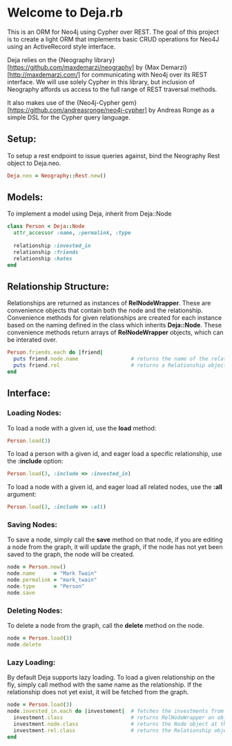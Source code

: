 Welcome to Deja.rb
==================
This is an ORM for Neo4j using Cypher over REST. The goal of this project is to create a light ORM that implements basic CRUD operations for Neo4J using an ActiveRecord style interface.


Deja relies on the {Neography library}[https://github.com/maxdemarzi/neography] by {Max Demarzi}[http://maxdemarzi.com/] for communicating with Neo4j over its REST interface. We will use solely Cypher in this library, but inclusion of Neography affords us access to the full range of REST traversal methods. 


It also makes use of the {Neo4j-Cypher gem}[https://github.com/andreasronge/neo4j-cypher] by Andreas Ronge as a simple DSL for the Cypher query language. 


Setup:
-----
To setup a rest endpoint to issue queries against, bind the Neography Rest object to Deja.neo.
  ```ruby
  Deja.neo = Neography::Rest.new()
  ```
Models:
------
To implement a model using Deja, inherit from Deja::Node
  ```ruby
  class Person < Deja::Node 
    attr_accessor :name, :permalink, :type
    
    relationship :invested_in
    relationship :friends
    relationship :hates
  end
  ```
Relationship Structure:
-----------------------
Relationships are returned as instances of **RelNodeWrapper**. These are convenience objects that contain both the node and the relationship. Convenience methods for given relationships are created for each instance based on the naming defined in the class which inherits **Deja::Node**. These convenience methods return arrays of **RelNodeWrapper** objects, which can be interated over. 
  ```ruby
  Person.friends.each do |friend|
    puts friend.node.name                 # returns the name of the related node, say "Fred"
    puts friend.rel                       # returns a Relationship object with both start and end nodes
  end
  ```
Interface:
----------
### Loading Nodes:
To load a node with a given id, use the **load** method:
  ```ruby
  Person.load(3)
  ```
To load a person with a given id, and eager load a specific relationship, use the **:include** option:
  ```ruby
  Person.load(3, :include => :invested_in)  
  ```
To load a node with a given id, and eager load all related nodes, use the **:all** argument:
  ```ruby
  Person.load(3, :include => :all)
  ```

### Saving Nodes:
To save a node, simply call the **save** method on that node, if you are editing a node from the graph, it will update the graph, if the node has not yet been saved to the graph, the node will be created.
  ```ruby
  node = Person.new()
  node.name      = "Mark Twain"
  node.permalink = "mark_twain"
  node.type      = "Person"
  node.save
  ```
### Deleting Nodes:
To delete a node from the graph, call the **delete** method on the node. 
  ```ruby
  node = Person.load(3)
  node.delete
  ```
### Lazy Loading:
By default Deja supports lazy loading. To load a given relationship on the fly, simply call method with the same name as the relationship. If the relationship does not yet exist, it will be fetched from the graph. 
  ```ruby
  node = Person.load(3)
  node.invested_in.each do |investement|  # fetches the investments from the graph
    investment.class                      # returns RelNodeWrapper an object containing a node and a relationship
    investment.node.class                 # returns the Node object at the end of the relationship
    investment.rel.class                  # returns the Relationship object in between the two nodes
  end
  ```
